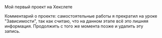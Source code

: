 Мой первый проект на Хекслете


Комментарий о проекте: самостоятельные работы я прекратил на уроке "Зависимости", так как считаю, что на данном этапе
всё это лишняя информация. Продолжить с того же момента позже и удалить эту запись.
